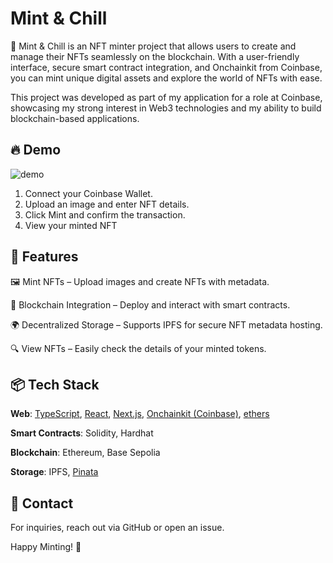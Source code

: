 # Mint & Chill

🚀 Mint & Chill is an NFT minter project that allows users to create and manage their NFTs seamlessly on the blockchain. With a user-friendly interface, secure smart contract integration, and Onchainkit from Coinbase, you can mint unique digital assets and explore the world of NFTs with ease.

This project was developed as part of my application for a role at Coinbase, showcasing my strong interest in Web3 technologies and my ability to build blockchain-based applications.

## 🔥 Demo

![demo](https://github.com/user-attachments/assets/f513a40d-f2ab-4c3e-8bc9-df9470a1956a)

1. Connect your Coinbase Wallet.
2. Upload an image and enter NFT details.
3. Click Mint and confirm the transaction.
4. View your minted NFT

## 📖 Features

🖼️ Mint NFTs – Upload images and create NFTs with metadata.

🔗 Blockchain Integration – Deploy and interact with smart contracts.

🌍 Decentralized Storage – Supports IPFS for secure NFT metadata hosting.

🔍 View NFTs – Easily check the details of your minted tokens.

## 📦 Tech Stack

**Web**: [TypeScript](https://www.typescriptlang.org/), [React](https://www.npmjs.com/package/react), [Next.js](https://nextjs.org/), [Onchainkit (Coinbase)](https://onchainkit.xyz/), [ethers](https://www.npmjs.com/package/ethers)

**Smart Contracts**: Solidity, Hardhat

**Blockchain**: Ethereum, Base Sepolia

**Storage**: IPFS, [Pinata](https://pinata.cloud/)

## 💌 Contact

For inquiries, reach out via GitHub or open an issue.

Happy Minting! 🎉
